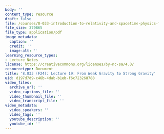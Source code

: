 ```yaml
---
body: ''
content_type: resource
draft: false
file: /courses/8-033-introduction-to-relativity-and-spacetime-physics-fall-2024/mit8_033_f24_lec19.pdf
file_size: 379865
file_type: application/pdf
image_metadata:
  caption: ''
  credit: ''
  image-alt: ''
learning_resource_types:
- Lecture Notes
license: https://creativecommons.org/licenses/by-nc-sa/4.0/
resourcetype: Document
title: '8.033 (F24): Lecture 19: From Weak Gravity to Strong Gravity'
uid: d197d7d9-c46b-4dab-b1eb-f6c723268788
video_files:
  archive_url: ''
  video_captions_file: ''
  video_thumbnail_file: ''
  video_transcript_file: ''
video_metadata:
  video_speakers: ''
  video_tags: ''
  youtube_description: ''
  youtube_id: ''
---
```

